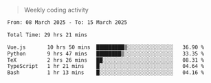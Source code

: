 > Weekly coding activity
<!--START_SECTION:waka-->

```txt
From: 08 March 2025 - To: 15 March 2025

Total Time: 29 hrs 21 mins

Vue.js       10 hrs 50 mins  █████████▒░░░░░░░░░░░░░░░   36.90 %
Python       9 hrs 47 mins   ████████▒░░░░░░░░░░░░░░░░   33.35 %
TeX          2 hrs 26 mins   ██░░░░░░░░░░░░░░░░░░░░░░░   08.31 %
TypeScript   1 hr 21 mins    █░░░░░░░░░░░░░░░░░░░░░░░░   04.64 %
Bash         1 hr 13 mins    █░░░░░░░░░░░░░░░░░░░░░░░░   04.16 %
```

<!--END_SECTION:waka-->
